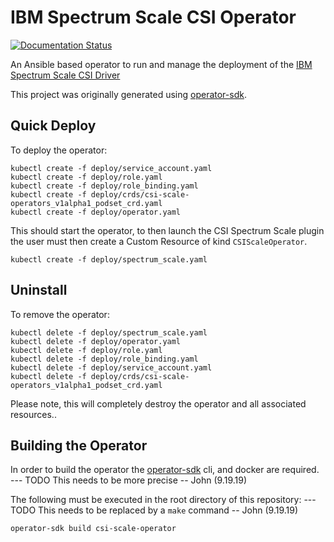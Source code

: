 # IBM Spectrum Scale CSI Operator

[![Documentation Status](https://readthedocs.org/projects/ibm-spectrum-scale-csi-operator/badge/?version=latest)](https://ibm-spectrum-scale-csi-operator.readthedocs.io/en/latest/?badge=latest)

An Ansible based operator to run and manage the deployment of the 
[IBM Spectrum Scale CSI Driver](https://github.com/IBM/ibm-spectrum-scale-csi-driver)

This project was originally generated using [operator-sdk](https://github.com/operator-framework/operator-sdk).


## Quick Deploy

To deploy the operator:
```
kubectl create -f deploy/service_account.yaml
kubectl create -f deploy/role.yaml
kubectl create -f deploy/role_binding.yaml
kubectl create -f deploy/crds/csi-scale-operators_v1alpha1_podset_crd.yaml
kubectl create -f deploy/operator.yaml
```

This should start the operator, to then launch the CSI Spectrum Scale plugin the user must then
create a Custom Resource of kind `CSIScaleOperator`.

```
kubectl create -f deploy/spectrum_scale.yaml
```


## Uninstall

To remove the operator:
```
kubectl delete -f deploy/spectrum_scale.yaml
kubectl delete -f deploy/operator.yaml
kubectl delete -f deploy/role.yaml
kubectl delete -f deploy/role_binding.yaml
kubectl delete -f deploy/service_account.yaml
kubectl delete -f deploy/crds/csi-scale-operators_v1alpha1_podset_crd.yaml
```

Please note, this will completely destroy the operator and all associated resources..

## Building the Operator

In order to build the operator the [operator-sdk](https://github.com/operator-framework/operator-sdk) cli,
and docker are required. 
--- TODO This needs to be more precise -- John (9.19.19)

The following must be executed in the root directory of this repository:
--- TODO This needs to be replaced by a `make` command -- John (9.19.19)
```
operator-sdk build csi-scale-operator
```

